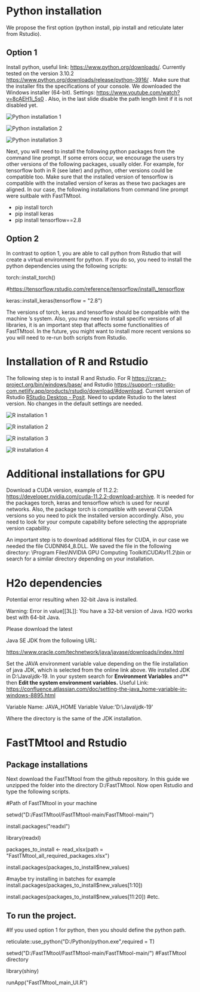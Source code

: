 ﻿# Python installation
We propose the first option (python install, pip install and reticulate later from Rstudio).
## **Option 1**
Install python, useful link: <https://www.python.org/downloads/>. Currently tested on the version 3.10.2 <https://www.python.org/downloads/release/python-3916/> . Make sure that the installer fits the specifications of your console. We downloaded the Windows installer (64-bit). Settings: <https://www.youtube.com/watch?v=8cAEH1i_5s0> . Also, in the last slide disable the path length limit if it is not disabled yet.

![Python installation 1](https://github.com/koncharman/FastTMtool/blob/main/Installation_images/Python_1.PNG?raw=true)

![Python installation 2](https://github.com/koncharman/FastTMtool/blob/main/Installation_images/Python_2.PNG?raw=true)

![Python installation 3](https://github.com/koncharman/FastTMtool/blob/main/Installation_images/Python_3.PNG?raw=true)


Next, you will need to install the following python packages from the command line prompt. If some errors occur, we encourage the users try other versions of the following packages, usually older. For example, for tensorflow both in R (see later) and python, other versions could be compatible too. Make sure that the installed version of tensorflow is compatible with the installed version of keras as these two packages are aligned. In our case, the following installations from command line prompt were suitbale with FastTMtool.

- pip install torch
- pip install keras
- pip install tensorflow==2.8
## **Option 2**
In contrast to option 1, you are able to call python from Rstudio that will create a virtual environment for python. If you do so, you need to install the python dependencies using the following scripts:

torch::install\_torch()

#https://tensorflow.rstudio.com/reference/tensorflow/install\_tensorflow 

keras::install\_keras(tensorflow = "2.8")

The versions of torch, keras and tensorflow should be compatible with the machine ’s system. Also, you may need to install specific versions of all libraries, it is an important step that affects some functionalities of FastTMtool. In the future, you might want to install more recent versions so you will need to re-run both scripts from Rstudio.
# Installation of R and Rstudio
The following step is to install R and Rstudio. For R <https://cran.r-project.org/bin/windows/base/> and Rstudio <https://support--rstudio-com.netlify.app/products/rstudio/download/#download>. Current version of Rstudio [RStudio Desktop - Posit](https://posit.co/download/rstudio-desktop/). Need to update Rstudio to the latest version. No changes in the default settings are needed.

![R installation 1](https://github.com/koncharman/FastTMtool/blob/main/Installation_images/R_1.PNG?raw=true)

![R installation 2](https://github.com/koncharman/FastTMtool/blob/main/Installation_images/R_2.PNG?raw=true)

![R installation 3](https://github.com/koncharman/FastTMtool/blob/main/Installation_images/R_3.PNG?raw=true)

![R installation 4](https://github.com/koncharman/FastTMtool/blob/main/Installation_images/R_4.PNG?raw=true)



# Additional installations for GPU
Download a CUDA version, example of 11.2.2: <https://developer.nvidia.com/cuda-11.2.2-download-archive>. It is needed for the packages torch, keras and tensorflow which is used for neural networks. Also, the package torch is compatible with several CUDA versions so you need to pick the installed version accordingly. Also, you need to look for your compute capability before selecting the appropriate version capability. 

An important step is to download additional files for CUDA, in our case we needed the file CUDNN64\_8.DLL. We saved the file in the following directory: \Program Files\NVIDIA GPU Computing Toolkit\CUDA\v11.2\bin or search for a similar directory depending on your installation.
# H2o dependencies
Potential error resulting when 32-bit Java is installed.

Warning: Error in value[[3L]]: You have a 32-bit version of Java. H2O works best with 64-bit Java.

Please download the latest 

Java SE JDK from the following URL:

https://www.oracle.com/technetwork/java/javase/downloads/index.html

Set the JAVA environment variable value depending on the file installation of java JDK, which is selected from the online link above. We installed JDK in D:\Java\jdk-19\. In your system search for **Environment Variables** and** then **Edit the system environment variables.** Useful Link: <https://confluence.atlassian.com/doc/setting-the-java_home-variable-in-windows-8895.html> 

Variable Name: JAVA\_HOME Variable Value:'D:\Java\jdk-19\'

Where the directory is the same of the JDK installation.
# FastTMtool and Rstudio
## **Package installations**
Next download the FastTMtool from the github repository. In this guide we unzipped the folder into the directory D:/FastTMtool. Now open Rstudio and type the following scripts.

#Path of FastTMtool in your machine

setwd("D:/FastTMtool/FastTMtool-main/FastTMtool-main/") 

install.packages("readxl")

library(readxl)

packages\_to\_install <- read\_xlsx(path = "FastTMtool\_all\_required\_packages.xlsx")

install.packages(packages\_to\_install$new\_values)

#maybe try installing in batches for example install.packages(packages\_to\_install$new\_values[1:10])

install.packages(packages\_to\_install$new\_values[11:20]) #etc.

## **To run the project.**
#If you used option 1 for python, then you should define the python path.

reticulate::use\_python("D:/Python/python.exe",required = T)

setwd("D:/FastTMtool/FastTMtool-main/FastTMtool-main/")  #FastTMtool directory

library(shiny)

runApp("FastTMtool\_main\_UI.R")



